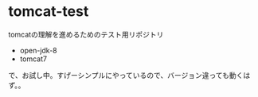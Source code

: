 # tomcat-test
tomcatの理解を進めるためのテスト用リポジトリ

* open-jdk-8
* tomcat7

で、お試し中。すげーシンプルにやっているので、バージョン違っても動くはず。。
